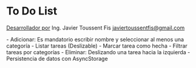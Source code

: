 # To Do List
[Desarrollador por]()
Ing. Javier Toussent Fis
javiertoussentfis@gmail.com

<Funcionalidades de Tareas>
- Adicionar: Es mandatorio escribir nombre y seleccionar al menos una categoría
- Listar tareas (Deslizable)
- Marcar tarea como hecha
- Filtrar tareas por categorías
- Eliminar: Deslizando una tarea hacia la izquierda
- Persistencia de datos con AsyncStorage